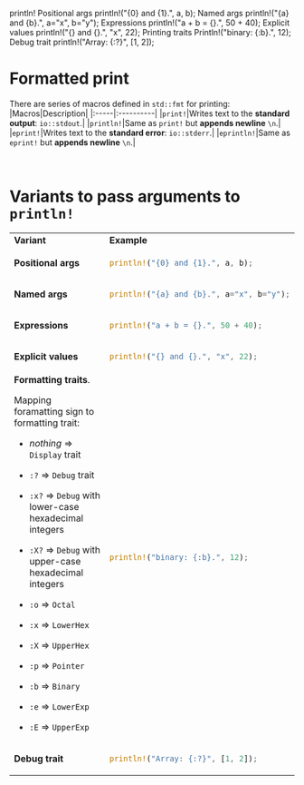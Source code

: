 println!
Positional args	println!("{0} and {1}.", a, b);
Named args	println!("{a} and {b}.", a="x", b="y");
Expressions	println!("a + b = {}.", 50 + 40);
Explicit values	println!("{} and {}.", "x", 22);
Printing traits	Println!("binary: {:b}.", 12);
Debug trait	println!("Array: {:?}", [1, 2]);

# Formatted print
There are series of macros defined in ``std::fmt`` for printing:
|Macros|Description|
|:-----|:----------|
|``print!``|Writes text to the **standard output**: ``io::stdout``.|
|``println!``|Same as ``print!`` but **appends newline** ``\n``.|
|``eprint!``|Writes text to the **standard error**: ``io::stderr``.|
|``eprintln!``|Same as ``eprint!`` but **appends newline** ``\n``.|

<br>

# Variants to pass arguments to ``println!``
<table>
<tr>
<td> <b>Variant</b> </td> <td> <b>Example</b> </td>
</tr>
<tr></tr>
<tr>
<td> <b>Positional args</b> </td> 
<td>

```Rust
println!("{0} and {1}.", a, b);
```

</td>
</tr>
<tr></tr>
<tr>
<td><b>Named args</b></td>
<td>

```Rust
println!("{a} and {b}.", a="x", b="y");
```

</td>
</tr>
<tr></tr>
<tr>
<td><b>Expressions</b></td>
<td>

```Rust
println!("a + b = {}.", 50 + 40);
```

</td>
</tr>
<tr></tr>
<tr>
<td><b>Explicit values</b></td>
<td>

```Rust
println!("{} and {}.", "x", 22);
```

</td>
</tr>
<tr></tr>
<tr>
<td><b>Formatting traits</b>.

Mapping foramatting sign to formatting trait:
<ul>
<li>
<i>nothing</i> ⇒ <code>Display</code> trait</li>
<li>

<code>:?</code> ⇒ ``Debug`` trait</li>
<li>

<code>:x?</code> ⇒ `Debug` with lower-case hexadecimal integers</li>
<li>

``:X?`` ⇒ `Debug` with upper-case hexadecimal integers</li>
<li>

``:o`` ⇒ `Octal`</li>
<li>

``:x`` ⇒ ``LowerHex``</li>
<li>

``:X`` ⇒ ``UpperHex``</li>
<li>

``:p`` ⇒ ``Pointer``</li>
<li>

``:b`` ⇒ ``Binary``</li>
<li>

``:e`` ⇒ ``LowerExp``</li>
<li>

``:E`` ⇒ ``UpperExp``</li>
</ul>
</td>
<td>

```Rust
println!("binary: {:b}.", 12);
```

</td>
</tr>
<tr></tr>
<tr>
<td><b>Debug trait </b>

</td>
<td>

```Rust
println!("Array: {:?}", [1, 2]);
```

</td>
</tr>
</table>



